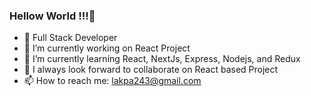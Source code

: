 ### Hellow World !!!👋



- 🔭 Full Stack Developer
- 🔭 I’m currently working on React Project
- 🌱 I’m currently learning React, NextJs, Express, Nodejs, and Redux
- 👯 I always look forward to collaborate on React based Project 
- 📫 How to reach me: lakpa243@gmail.com
